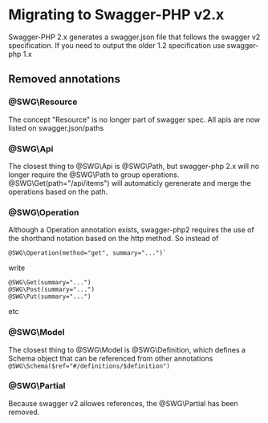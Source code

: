 # Migrating to Swagger-PHP v2.x

Swagger-PHP 2.x generates a swagger.json file that follows the swagger v2 specification.
If you need to output the older 1.2 specification use swagger-php 1.x

## Removed annotations

### @SWG\Resource
The concept "Resource" is no longer part of swagger spec.
All apis are now listed on swagger.json/paths

### @SWG\Api
The closest thing to @SWG\Api is @SWG\Path, but swagger-php 2.x will no longer require the @SWG\Path to group operations.
@SWG\Get(path="/api/items") will automaticly gerenerate and merge the operations based on the path.

### @SWG\Operation
Although a Operation annotation exists, swagger-php2 requires the use of the shorthand notation based on the http method.
So instead of 
```
@SWG\Operation(method="get", summary="...")`
```
write 
```
@SWG\Get(summary="...")
@SWG\Post(summary="...")
@SWG\Put(summary="...")
```
etc

### @SWG\Model
The closest thing to @SWG\Model is @SWG\Definition, which defines a Schema object that can be referenced from other annotations `@SWG\Schema($ref="#/definitions/$definition")`

### @SWG\Partial
Because swagger v2 allowes references, the @SWG\Partial has been removed.
